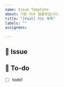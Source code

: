 ```yaml
---
name: Issue Template
about: 기본 이슈 템플릿입니다.
title: "[Feat] 이슈 제목"
labels: ""
assignees:

---
```


## 📌  Issue
<!-- 이슈에 대해 간략하게 설명해주세요 -->

## 📝  To-do
<!-- 진행할 작업에 대해 적어주세요 -->
- [ ] todo!
